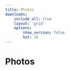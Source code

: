 ```yaml
---
title: Photos
downloads:
    include_all: true
    layout: 'grid'
    options:
        show_version: false
        hot: 20
---
```


# Photos